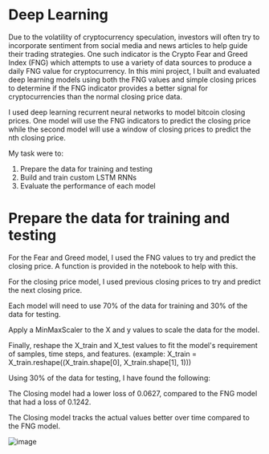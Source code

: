 # Deep Learning

Due to the volatility of cryptocurrency speculation, investors will often try to incorporate sentiment from social media and news articles to help guide their trading strategies. One such indicator is the Crypto Fear and Greed Index (FNG) which attempts to use a variety of data sources to produce a daily FNG value for cryptocurrency. In this mini project, I built and evaluated deep learning models using both the FNG values and simple closing prices to determine if the FNG indicator provides a better signal for cryptocurrencies than the normal closing price data.

I used deep learning recurrent neural networks to model bitcoin closing prices. One model will use the FNG indicators to predict the closing price while the second model will use a window of closing prices to predict the nth closing price.

My task were to:

1.  Prepare the data for training and testing
2.  Build and train custom LSTM RNNs
3.  Evaluate the performance of each model

# Prepare the data for training and testing

For the Fear and Greed model, I used the FNG values to try and predict the closing price. A function is provided in the notebook to help with this.

For the closing price model, I used previous closing prices to try and predict the next closing price.

Each model will need to use 70% of the data for training and 30% of the data for testing.

Apply a MinMaxScaler to the X and y values to scale the data for the model.

Finally, reshape the X_train and X_test values to fit the model's requirement of samples, time steps, and features. (example: X_train = X_train.reshape((X_train.shape[0], X_train.shape[1], 1)))


Using 30% of the data for testing, I have found the following:

The Closing model had a lower loss of 0.0627, compared to the FNG model that had a loss of 0.1242.

The Closing model tracks the actual values better over time compared to the FNG model.



![image](https://user-images.githubusercontent.com/80648280/134361125-8826e788-e7f7-488a-a282-edf10910e35c.png)


